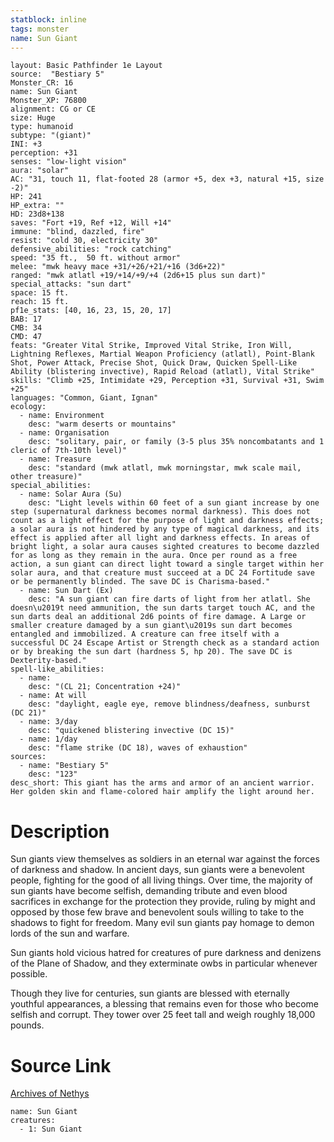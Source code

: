 ```yaml
---
statblock: inline
tags: monster
name: Sun Giant
---
```

```statblock
layout: Basic Pathfinder 1e Layout
source:  "Bestiary 5"
Monster_CR: 16
name: Sun Giant
Monster_XP: 76800
alignment: CG or CE
size: Huge
type: humanoid
subtype: "(giant)"
INI: +3
perception: +31
senses: "low-light vision"
aura: "solar"
AC: "31, touch 11, flat-footed 28 (armor +5, dex +3, natural +15, size -2)"
HP: 241
HP_extra: ""
HD: 23d8+138
saves: "Fort +19, Ref +12, Will +14"
immune: "blind, dazzled, fire"
resist: "cold 30, electricity 30"
defensive_abilities: "rock catching"
speed: "35 ft.,  50 ft. without armor"
melee: "mwk heavy mace +31/+26/+21/+16 (3d6+22)"
ranged: "mwk atlatl +19/+14/+9/+4 (2d6+15 plus sun dart)"
special_attacks: "sun dart"
space: 15 ft.
reach: 15 ft.
pf1e_stats: [40, 16, 23, 15, 20, 17]
BAB: 17
CMB: 34
CMD: 47
feats: "Greater Vital Strike, Improved Vital Strike, Iron Will, Lightning Reflexes, Martial Weapon Proficiency (atlatl), Point-Blank Shot, Power Attack, Precise Shot, Quick Draw, Quicken Spell-Like Ability (blistering invective), Rapid Reload (atlatl), Vital Strike"
skills: "Climb +25, Intimidate +29, Perception +31, Survival +31, Swim +25"
languages: "Common, Giant, Ignan"
ecology:
  - name: Environment
    desc: "warm deserts or mountains"
  - name: Organisation
    desc: "solitary, pair, or family (3-5 plus 35% noncombatants and 1 cleric of 7th-10th level)"
  - name: Treasure
    desc: "standard (mwk atlatl, mwk morningstar, mwk scale mail, other treasure)"
special_abilities:
  - name: Solar Aura (Su)
    desc: "Light levels within 60 feet of a sun giant increase by one step (supernatural darkness becomes normal darkness). This does not count as a light effect for the purpose of light and darkness effects; a solar aura is not hindered by any type of magical darkness, and its effect is applied after all light and darkness effects. In areas of bright light, a solar aura causes sighted creatures to become dazzled for as long as they remain in the aura. Once per round as a free action, a sun giant can direct light toward a single target within her solar aura, and that creature must succeed at a DC 24 Fortitude save or be permanently blinded. The save DC is Charisma-based."
  - name: Sun Dart (Ex)
    desc: "A sun giant can fire darts of light from her atlatl. She doesn\u2019t need ammunition, the sun darts target touch AC, and the sun darts deal an additional 2d6 points of fire damage. A Large or smaller creature damaged by a sun giant\u2019s sun dart becomes entangled and immobilized. A creature can free itself with a successful DC 24 Escape Artist or Strength check as a standard action or by breaking the sun dart (hardness 5, hp 20). The save DC is Dexterity-based."
spell-like_abilities:
  - name:
    desc: "(CL 21; Concentration +24)"
  - name: At will
    desc: "daylight, eagle eye, remove blindness/deafness, sunburst (DC 21)"
  - name: 3/day
    desc: "quickened blistering invective (DC 15)"
  - name: 1/day
    desc: "flame strike (DC 18), waves of exhaustion"
sources:
  - name: "Bestiary 5"
    desc: "123"
desc_short: This giant has the arms and armor of an ancient warrior. Her golden skin and flame-colored hair amplify the light around her.
```
# Description
Sun giants view themselves as soldiers in an eternal war against the forces of darkness and shadow. In ancient days, sun giants were a benevolent people, fighting for the good of all living things. Over time, the majority of sun giants have become selfish, demanding tribute and even blood sacrifices in exchange for the protection they provide, ruling by might and opposed by those few brave and benevolent souls willing to take to the shadows to fight for freedom. Many evil sun giants pay homage to demon lords of the sun and warfare.

 Sun giants hold vicious hatred for creatures of pure darkness and denizens of the Plane of Shadow, and they exterminate owbs in particular whenever possible.

 Though they live for centuries, sun giants are blessed with eternally youthful appearances, a blessing that remains even for those who become selfish and corrupt. They tower over 25 feet tall and weigh roughly 18,000 pounds.
# Source Link
[Archives of Nethys](https://aonprd.com/MonsterDisplay.aspx?ItemName=Sun%20Giant)
```encounter-table
name: Sun Giant
creatures:
  - 1: Sun Giant
```
